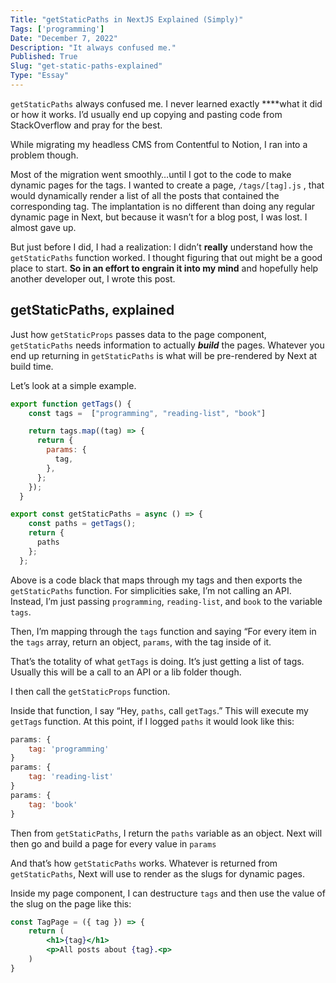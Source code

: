 ```yaml
---
Title: "getStaticPaths in NextJS Explained (Simply)"
Tags: ['programming']
Date: "December 7, 2022"
Description: "It always confused me."
Published: True
Slug: "get-static-paths-explained"
Type: "Essay"
---
```


`getStaticPaths` always confused me. I never learned exactly ****what it did or how it works. I’d usually end up copying and pasting code from StackOverflow and pray for the best.

While migrating my headless CMS from Contentful to Notion, I ran into a problem though.

Most of the migration went smoothly…until I got to the code to make dynamic pages for the tags. I wanted to create a page, `/tags/[tag].js` , that would dynamically render a list of all the posts that contained the corresponding tag. The implantation is no different than doing any regular dynamic page in Next, but because it wasn’t for a blog post, I was lost. I almost gave up.

But just before I did, I had a realization: I didn’t ******really****** understand how the `getStaticPaths` function worked. I thought figuring that out might be a good place to start. **So in an effort to engrain it into my mind** and hopefully help another developer out, I wrote this post.

## getStaticPaths, explained

Just how `getStaticProps` passes data to the page component, `getStaticPaths` needs information to actually *****build***** the pages. Whatever you end up returning in `getStaticPaths` is what will be pre-rendered by Next at build time.

Let’s look at a simple example.

```jsx
export function getTags() {
    const tags =  ["programming", "reading-list", "book"]

    return tags.map((tag) => {
      return {
        params: {
          tag,
        },
      };
    });
  }

export const getStaticPaths = async () => {
    const paths = getTags();
    return {
      paths
    };
  };

```

Above is a code black that maps through my tags and then exports the `getStaticPaths` function. For simplicities sake, I’m not calling an API. Instead, I’m just passing `programming`, `reading-list`, and `book` to the variable `tags`.

Then, I’m mapping through the `tags` function and saying “For every item in the `tags` array, return an object, `params`, with the tag inside of it.

That’s the totality of what `getTags` is doing. It’s just getting a list of tags. Usually this will be a call to an API or a lib folder though.

I then call the `getStaticProps` function.

Inside that function, I say “Hey, `paths`, call `getTags`.” This will execute my `getTags` function. At this point, if I logged `paths` it would look like this:

```jsx
params: {
	tag: 'programming'
}
params: {
	tag: 'reading-list'
}
params: {
	tag: 'book'
}
```

Then from `getStaticPaths`, I return the `paths` variable as an object. Next will then go and build a page for every value in `params`

And that’s how `getStaticPaths` works. Whatever is returned from `getStaticPaths`, Next will use to render as the slugs for dynamic pages.

Inside my page component, I can destructure `tags` and then use the value of the slug on the page like this:

```jsx
const TagPage = ({ tag }) => {
	return (
		<h1>{tag}</h1>
		<p>All posts about {tag}.<p>
	)
}
```